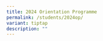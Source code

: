 ```yaml
---
title: 2024 Orientation Programme
permalink: /students/2024op/
variant: tiptap
description: ""
---
```

